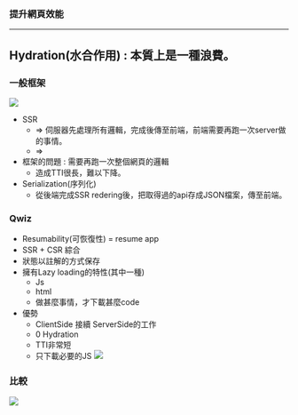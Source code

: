 ### 提升網頁效能
---
## Hydration(水合作用) : 本質上是一種浪費。
### 一般框架
![](https://i.imgur.com/GbC85Za.png)
- SSR 
    - => 伺服器先處理所有邏輯，完成後傳至前端，前端需要再跑一次server做的事情。
    - =>
- 框架的問題 : 需要再跑一次整個網頁的邏輯
    - 造成TTI很長，難以下降。
- Serialization(序列化)
    - 從後端完成SSR redering後，把取得過的api存成JSON檔案，傳至前端。 

### Qwiz
- Resumability(可恢復性) = resume app
- SSR + CSR 綜合
- 狀態以註解的方式保存
- 擁有Lazy loading的特性(其中一種)
    - Js
    - html
    - 做甚麼事情，才下載甚麼code
- 優勢
    - ClientSide 接續 ServerSide的工作
    - 0 Hydration
    - TTI非常短
    - 只下載必要的JS
![](https://i.imgur.com/JkOeMcI.png)

### 比較
![](https://i.imgur.com/Nc4lSZM.png)

